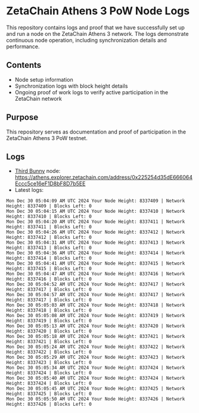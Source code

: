 # ZetaChain Athens 3 PoW Node Logs
This repository contains logs and proof that we have successfully set up and run a node on the ZetaChain Athens 3 network. The logs demonstrate continuous node operation, including synchronization details and performance.

## Contents
- Node setup information
- Synchronization logs with block height details
- Ongoing proof of work logs to verify active participation in the ZetaChain network

## Purpose
This repository serves as documentation and proof of participation in the ZetaChain Athens 3 PoW testnet.

## Logs

- [Third Bunny](https://thirdbunny.xyz/) node: https://athens.explorer.zetachain.com/address/0x225254d35dE666064Eccc5ce16eF1D8bF8D7b5EE
- Latest logs:
```
Mon Dec 30 05:04:09 AM UTC 2024 Your Node Height: 8337409 | Network Height: 8337409 | Blocks Left: 0
Mon Dec 30 05:04:15 AM UTC 2024 Your Node Height: 8337410 | Network Height: 8337410 | Blocks Left: 0
Mon Dec 30 05:04:20 AM UTC 2024 Your Node Height: 8337411 | Network Height: 8337411 | Blocks Left: 0
Mon Dec 30 05:04:26 AM UTC 2024 Your Node Height: 8337412 | Network Height: 8337412 | Blocks Left: 0
Mon Dec 30 05:04:31 AM UTC 2024 Your Node Height: 8337413 | Network Height: 8337413 | Blocks Left: 0
Mon Dec 30 05:04:36 AM UTC 2024 Your Node Height: 8337414 | Network Height: 8337414 | Blocks Left: 0
Mon Dec 30 05:04:41 AM UTC 2024 Your Node Height: 8337415 | Network Height: 8337415 | Blocks Left: 0
Mon Dec 30 05:04:47 AM UTC 2024 Your Node Height: 8337416 | Network Height: 8337416 | Blocks Left: 0
Mon Dec 30 05:04:52 AM UTC 2024 Your Node Height: 8337417 | Network Height: 8337417 | Blocks Left: 0
Mon Dec 30 05:04:57 AM UTC 2024 Your Node Height: 8337417 | Network Height: 8337417 | Blocks Left: 0
Mon Dec 30 05:05:03 AM UTC 2024 Your Node Height: 8337418 | Network Height: 8337418 | Blocks Left: 0
Mon Dec 30 05:05:08 AM UTC 2024 Your Node Height: 8337419 | Network Height: 8337419 | Blocks Left: 0
Mon Dec 30 05:05:13 AM UTC 2024 Your Node Height: 8337420 | Network Height: 8337420 | Blocks Left: 0
Mon Dec 30 05:05:18 AM UTC 2024 Your Node Height: 8337421 | Network Height: 8337421 | Blocks Left: 0
Mon Dec 30 05:05:24 AM UTC 2024 Your Node Height: 8337422 | Network Height: 8337422 | Blocks Left: 0
Mon Dec 30 05:05:29 AM UTC 2024 Your Node Height: 8337423 | Network Height: 8337423 | Blocks Left: 0
Mon Dec 30 05:05:34 AM UTC 2024 Your Node Height: 8337424 | Network Height: 8337424 | Blocks Left: 0
Mon Dec 30 05:05:40 AM UTC 2024 Your Node Height: 8337424 | Network Height: 8337424 | Blocks Left: 0
Mon Dec 30 05:05:45 AM UTC 2024 Your Node Height: 8337425 | Network Height: 8337425 | Blocks Left: 0
Mon Dec 30 05:05:50 AM UTC 2024 Your Node Height: 8337426 | Network Height: 8337426 | Blocks Left: 0
```
